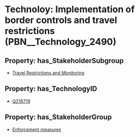 # Technoloy: __Implementation of border controls and travel restrictions__ (PBN__Technology_2490)

## Property: has_StakeholderSubgroup

* [Travel Restrictions and Monitoring](PBN__TechSubgroup_159)

## Property: has_TechnologyID

* [Q218719](Q218719)

## Property: has_StakeholderGroup

* [Enforcement measures](PBN__TechGroup_7)

